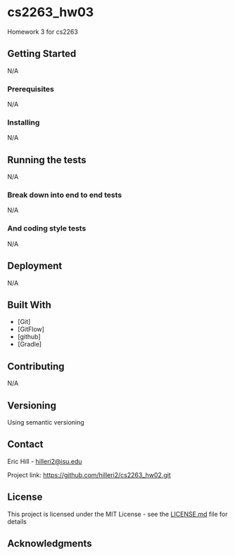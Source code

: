 # cs2263_hw03
Homework 3 for cs2263

## Getting Started
N/A
### Prerequisites
N/A
### Installing
N/A
## Running the tests
N/A
### Break down into end to end tests
N/A
### And coding style tests
N/A
## Deployment
N/A
## Built With

* [Git]
* [GitFlow]
* [github]
* [Gradle]

## Contributing
N/A
## Versioning
Using semantic versioning

## Contact
Eric Hill - hilleri2@isu.edu

Project link: https://github.com/hilleri2/cs2263_hw02.git

## License

This project is licensed under the MIT License - see the [LICENSE.md](LICENSE.md) file for details

## Acknowledgments
